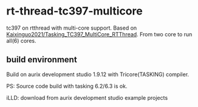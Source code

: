 # rt-thread-tc397-multicore

tc397 on rtthread with multi-core support.
Based on [Kaixinguo2021/Tasking_TC397_MultiCore_RTThread](https://github.com/Kaixinguo2021/Tasking_TC397_MultiCore_RTThread).
From two core to run all(6) cores.

## build environment

Build on aurix development studio 1.9.12 with Tricore(TASKING) compiler.

PS: Source code build with tasking 6.2/6.3 is ok.

iLLD: download from aurix development studio example projects



